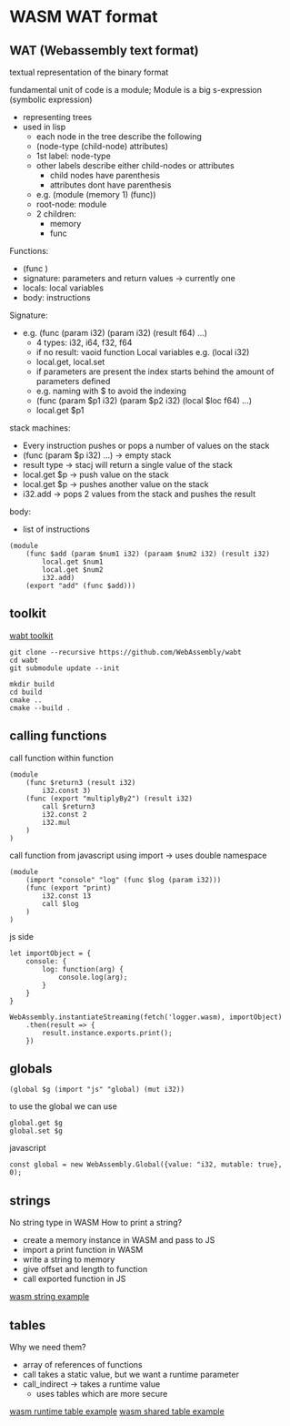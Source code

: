 # WASM WAT format

## WAT (Webassembly text format)

textual representation of the binary format

fundamental unit of code is a module; 
Module is a big s-expression (symbolic expression)
- representing trees
- used in lisp
    - each node in the tree describe the following
    - (node-type (child-node) attributes)
    - 1st label: node-type
    - other labels describe either child-nodes or attributes
        - child nodes have parenthesis
        - attributes dont have parenthesis
    - e.g. (module (memory 1) (func))
    - root-node: module
    - 2 children:
        - memory
        - func

Functions:
- (func <signatutre> <locals> <body>)
- signature: parameters and return values -> currently one
- locals: local variables
- body: instructions

Signature:
- e.g. (func (param i32) (param i32) (result f64) ...)
  - 4 types: i32, i64, f32, f64
  - if no result: vaoid function
Local variables e.g. (local i32)
  - local.get, local.set <index>
  - if parameters are present the index starts behind the amount of parameters defined
  - e.g. naming with $ to avoid the indexing
  - (func (param $p1 i32) (param $p2 i32) (local $loc f64) ...)
  - local.get $p1

stack machines:
- Every instruction pushes or pops a number of values on the stack
- (func (param $p i32) ...) -> empty stack
- result type -> stacj will return a single value of the stack
- local.get $p -> push value on the stack
- local.get $p -> pushes another value on the stack
- i32.add -> pops 2 values from the stack and pushes the result

body:
- list of instructions

```
(module
    (func $add (param $num1 i32) (paraam $num2 i32) (result i32)
        local.get $num1
        local.get $num2
        i32.add)
    (export "add" (func $add)))
```

## toolkit

[wabt toolkit](https://github.com/WebAssembly/wabt)

```
git clone --recursive https://github.com/WebAssembly/wabt
cd wabt
git submodule update --init
```

```
mkdir build
cd build
cmake ..
cmake --build .
```

## calling functions

call function within function

```
(module
    (func $return3 (result i32)
        i32.const 3)
    (func (export "multiplyBy2") (result i32)
        call $return3
        i32.const 2
        i32.mul
    )
)
```

call function from javascript using import
-> uses double namespace

```
(module
    (import "console" "log" (func $log (param i32)))
    (func (export "print)
        i32.const 13
        call $log
    )
)
```

js side

```
let importObject = {
    console: {
        log: function(arg) {
            console.log(arg);
        }
    }
}

WebAssembly.instantiateStreaming(fetch('logger.wasm), importObject)
    .then(result => {
        result.instance.exports.print();
    })
```

## globals

```
(global $g (import "js" "global) (mut i32))
```

to use the global we can use

```
global.get $g
global.set $g
```

javascript

```
const global = new WebAssembly.Global({value: "i32, mutable: true}, 0);
```

## strings

No string type in WASM
How to print a string?
- create a memory instance in WASM and pass to JS
- import a print function in WASM
- write a string to memory
- give offset and length to function
- call exported function in JS


[wasm string example](https://github.com/henderiw/udm-string)

## tables

Why we need them?
- array of references of functions
- call takes a static value, but we want a runtime parameter
- call_indirect -> takes a runtime value
  - uses tables which are more secure

[wasm runtime table example](https://github.com/henderiw/udm-table-runtime)
[wasm shared table example](https://github.com/henderiw/udm-table-shared)